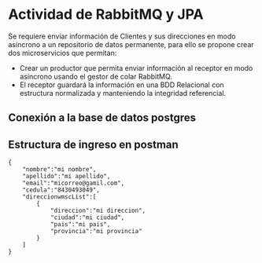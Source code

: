 # Actividad de RabbitMQ y JPA
Se requiere enviar información de Clientes y sus direcciones en modo asíncrono a un repositorio de datos permanente, para ello se propone crear dos microservicios que permitan:

-  Crear un productor que permita enviar información al receptor en modo asíncrono usando el gestor de colar RabbitMQ.
-  El receptor guardará la información en una BDD Relacional con estructura normalizada y manteniendo la integridad referencial.

## Conexión a la base de datos postgres
## Estructura de ingreso en postman
```
{
    "nombre":"mi nombre",
    "apellido":"mi apellido",
    "email":"micorreo@gamil.com",
    "cedula":"8430493049",
    "direccionwmscList":[
        {
            "direccion":"mi direccion",
            "ciudad":"mi ciudad",
            "pais":"mi pais",
            "provincia":"mi provincia"
        }
    ]
}
```
